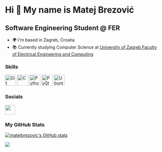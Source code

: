 Hi 👋 My name is Matej Brezović
===============================

Software Engineering Student @ FER
----------------------------

* 🌍  I'm based in Zagreb, Croatia
* 📚  Currently studying Computer Science at <a href="https://www.fer.unizg.hr/en">University of Zagreb Faculty of Electrical Engineering and Computing</a>

### Skills

<p align="left">
  <a href="https://git-scm.com/" target="_blank" rel="noreferrer"><img src="https://raw.githubusercontent.com/danielcranney/readme-generator/main/public/icons/skills/git-colored.svg" width="36" height="36" alt="Git" /></a>
  <a href="https://docs.microsoft.com/en-us/cpp/?view=msvc-170" target="_blank" rel="noreferrer"><img src="https://raw.githubusercontent.com/danielcranney/readme-generator/main/public/icons/skills/c-colored.svg" width="36" height="36" alt="C" /></a>
  <a href="https://www.python.org/" target="_blank" rel="noreferrer"><img src="https://raw.githubusercontent.com/danielcranney/readme-generator/main/public/icons/skills/python-colored.svg" width="36" height="36" alt="Python" /></a>
  <a href="https://doc.qt.io/qtforpython-6/" target="_blank" rel="noreferrer"><img src="https://upload.wikimedia.org/wikipedia/commons/0/0b/Qt_logo_2016.svg" width="36" height="36" alt="PyQt" /></a>
  <a href="https://ubuntu.com/" target="_blank" rel="noreferrer"><img src="https://brandslogos.com/wp-content/uploads/images/large/ubuntu-logo.png" width="36" height="36" alt="Ubuntu" /></a>
</p>

### Socials

<p align="left"> 
  <a href="https://www.github.com/matejbrezovic" target="_blank" rel="noreferrer"> <picture> <source media="(prefers-color-scheme: dark)" srcset="https://raw.githubusercontent.com/danielcranney/readme-generator/main/public/icons/socials/github-dark.svg" /> <source media="(prefers-color-scheme: light)" srcset="https://raw.githubusercontent.com/danielcranney/readme-generator/main/public/icons/socials/github.svg" /> <img src="https://raw.githubusercontent.com/danielcranney/readme-generator/main/public/icons/socials/github.svg" width="32" height="32" /> </picture> </a>
</p>

### My GitHub Stats

<a href="http://www.github.com/matejbrezovic"><img src="https://github-readme-stats.vercel.app/api?username=matejbrezovic&show_icons=true&hide=stars,prs,issues,&count_private=true&title_color=22c55e&text_color=ffffff&icon_color=10b981&bg_color=171717&hide_border=true&show_icons=true" alt="matejbrezovic's GitHub stats" /></a>

<a href="http://www.github.com/matejbrezovic"><img src="https://github-readme-streak-stats.herokuapp.com/?user=matejbrezovic&stroke=ffffff&background=171717&ring=22c55e&fire=22c55e&currStreakNum=ffffff&currStreakLabel=22c55e&sideNums=ffffff&sideLabels=ffffff&dates=ffffff&hide_border=true" /></a>
